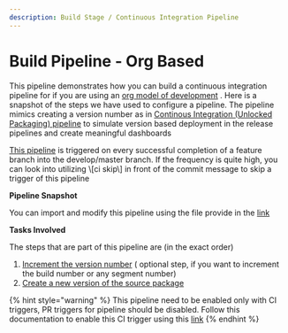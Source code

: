 ```yaml
---
description: Build Stage / Continuous Integration Pipeline
---
```


# Build Pipeline - Org Based

This pipeline demonstrates how you can build a continuous integration pipeline for if you are using  an [org model of development](https://trailhead.salesforce.com/en/content/learn/modules/org-development-model)  . Here is a snapshot of the steps we have used to configure a pipeline. The pipeline mimics creating a version number as in [Continous Integration \(Unlocked Packaging\) pipeline](continous-integration-pipeline-unlocked-package.md) to simulate version based deployment in the release pipelines and create meaningful dashboards

[This pipeline](https://raw.githubusercontent.com/azlamsalam/sfpowerscripts/release/SamplePipelines/sfpowerscripts-sample-pipelines/BuildDefinitions/Source%20Package%20Build%20using%20sfpowerscripts.json) is triggered on every successful completion of a feature branch into the develop/master branch. If the frequency is quite high, you can look into utilizing \\[ci skip\\] in front of the commit message to skip a trigger of this pipeline

**Pipeline Snapshot**

You can import and modify this pipeline using the file provide in the [link](https://raw.githubusercontent.com/azlamsalam/sfpowerscripts/release/SamplePipelines/sfpowerscripts-sample-pipelines/BuildDefinitions/Source%20Package%20Build%20using%20sfpowerscripts.json)

**Tasks Involved**

The steps that are part of this pipeline are \(in the exact order\)

1. [Increment the version number](../task-specifications/utility-tasks/increment-version-number-of-a-package.md) \( optional step, if you want to increment the build number or any segment number\)
2. [Create a new version of the source package](../task-specifications/packaging-tasks/create-source-based-package.md)



{% hint style="warning" %}
This pipeline need to be enabled only with CI triggers, PR triggers for pipeline should be disabled. Follow this  documentation to enable this CI trigger using this [link](https://docs.microsoft.com/en-us/azure/devops/pipelines/build/triggers?view=azure-devops&tabs=classic)
{% endhint %}

